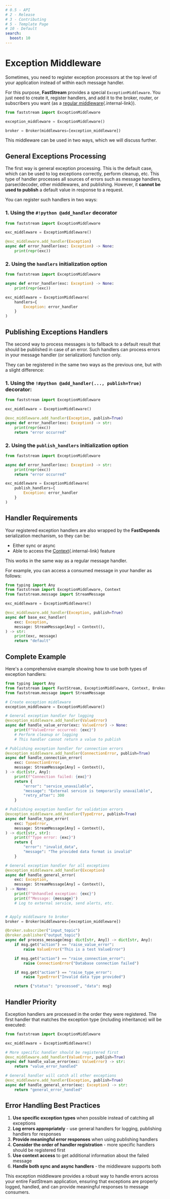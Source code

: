 ```yaml
---
# 0.5 - API
# 2 - Release
# 3 - Contributing
# 5 - Template Page
# 10 - Default
search:
  boost: 10
---
```


# Exception Middleware

Sometimes, you need to register exception processors at the top level of your application instead of within each message handler.

For this purpose, **FastStream** provides a special `ExceptionMiddleware`. You just need to create it, register handlers, and add it to the broker, router, or subscribers you want (as a [regular middleware](index.md){.internal-link}).

```python linenums="1"
from faststream import ExceptionMiddleware

exception_middleware = ExceptionMiddleware()

broker = Broker(middlewares=[exception_middleware])
```

This middleware can be used in two ways, which we will discuss further.

## General Exceptions Processing

The first way is general exception processing. This is the default case, which can be used to log exceptions correctly, perform cleanup, etc. This type of handler processes all sources of errors such as message handlers, parser/decoder, other middlewares, and publishing. However, it **cannot be used to publish** a default value in response to a request.

You can register such handlers in two ways:

### 1. Using the `#!python @add_handler` decorator

```python linenums="1" hl_lines="5-7"
from faststream import ExceptionMiddleware

exc_middleware = ExceptionMiddleware()

@exc_middleware.add_handler(Exception)
async def error_handler(exc: Exception) -> None:
    print(repr(exc))
```

### 2. Using the `handlers` initialization option

```python linenums="1" hl_lines="7"
from faststream import ExceptionMiddleware

async def error_handler(exc: Exception) -> None:
    print(repr(exc))

exc_middleware = ExceptionMiddleware(
    handlers={
        Exception: error_handler
    }
)
```

## Publishing Exceptions Handlers

The second way to process messages is to fallback to a default result that should be published in case of an error. Such handlers can process errors in your message handler (or serialization) function only.

They can be registered in the same two ways as the previous one, but with a slight difference:

### 1. Using the `!#python @add_handler(..., publish=True)` decorator:

```python linenums="1" hl_lines="5"
from faststream import ExceptionMiddleware

exc_middleware = ExceptionMiddleware()

@exc_middleware.add_handler(Exception, publish=True)
async def error_handler(exc: Exception) -> str:
    print(repr(exc))
    return "error occurred"
```

### 2. Using the `publish_handlers` initialization option

```python linenums="1" hl_lines="8"
from faststream import ExceptionMiddleware

async def error_handler(exc: Exception) -> str:
    print(repr(exc))
    return "error occurred"

exc_middleware = ExceptionMiddleware(
    publish_handlers={
        Exception: error_handler
    }
)
```

## Handler Requirements

Your registered exception handlers are also wrapped by the **FastDepends** serialization mechanism, so they can be:

- Either sync or async
- Able to access the [Context](../context/index.md){.internal-link} feature

This works in the same way as a regular message handler.

For example, you can access a consumed message in your handler as follows:

```python linenums="1" hl_lines="10"
from typing import Any
from faststream import ExceptionMiddleware, Context
from faststream.message import StreamMessage

exc_middleware = ExceptionMiddleware()

@exc_middleware.add_handler(Exception, publish=True)
async def base_exc_handler(
    exc: Exception,
    message: StreamMessage[Any] = Context(),
) -> str:
    print(exc, message)
    return "default"
```

## Complete Example

Here's a comprehensive example showing how to use both types of exception handlers:

```python linenums="1" hl_lines="9 16 29 42"
from typing import Any
from faststream import FastStream, ExceptionMiddleware, Context, Broker
from faststream.message import StreamMessage

# Create exception middleware
exception_middleware = ExceptionMiddleware()

# General exception handler for logging
@exception_middleware.add_handler(ValueError)
async def handle_value_error(exc: ValueError) -> None:
    print(f"ValueError occurred: {exc}")
    # Perform cleanup or logging
    # This handler cannot return a value to publish

# Publishing exception handler for connection errors
@exception_middleware.add_handler(ConnectionError, publish=True)
async def handle_connection_error(
    exc: ConnectionError,
    message: StreamMessage[Any] = Context(),
) -> dict[str, Any]:
    print(f"Connection failed: {exc}")
    return {
        "error": "service_unavailable",
        "message": "External service is temporarily unavailable",
        "retry_after": 300
    }

# Publishing exception handler for validation errors
@exception_middleware.add_handler(TypeError, publish=True)
async def handle_type_error(
    exc: TypeError,
    message: StreamMessage[Any] = Context(),
) -> dict[str, str]:
    print(f"Type error: {exc}")
    return {
        "error": "invalid_data",
        "message": "The provided data format is invalid"
    }

# General exception handler for all exceptions
@exception_middleware.add_handler(Exception)
async def handle_general_error(
    exc: Exception,
    message: StreamMessage[Any] = Context(),
) -> None:
    print(f"Unhandled exception: {exc}")
    print(f"Message: {message}")
    # Log to external service, send alerts, etc.


# Apply middleware to broker
broker = Broker(middlewares=[exception_middleware])

@broker.subscriber("input_topic")
@broker.publisher("output_topic")
async def process_message(msg: dict[str, Any]) -> dict[str, Any]:
    if msg.get("action") == "raise_value_error":
        raise ValueError("This is a test ValueError")

    if msg.get("action") == "raise_connection_error":
        raise ConnectionError("Database connection failed")

    if msg.get("action") == "raise_type_error":
        raise TypeError("Invalid data type provided")

    return {"status": "processed", "data": msg}
```

## Handler Priority

Exception handlers are processed in the order they were registered. The first handler that matches the exception type (including inheritance) will be executed:

```python linenums="1" hl_lines="11"
from faststream import ExceptionMiddleware

exc_middleware = ExceptionMiddleware()

# More specific handler should be registered first
@exc_middleware.add_handler(ValueError, publish=True)
async def handle_value_error(exc: ValueError) -> str:
    return "value_error_handled"

# General handler will catch all other exceptions
@exc_middleware.add_handler(Exception, publish=True)
async def handle_general_error(exc: Exception) -> str:
    return "general_error_handled"
```

## Error Handling Best Practices

1. **Use specific exception types** when possible instead of catching all exceptions
2. **Log errors appropriately** - use general handlers for logging, publishing handlers for responses
3. **Provide meaningful error responses** when using publishing handlers
4. **Consider the order of handler registration** - more specific handlers should be registered first
5. **Use context access** to get additional information about the failed message
6. **Handle both sync and async handlers** - the middleware supports both

This exception middleware provides a robust way to handle errors across your entire FastStream application, ensuring that exceptions are properly logged, handled, and can provide meaningful responses to message consumers.
